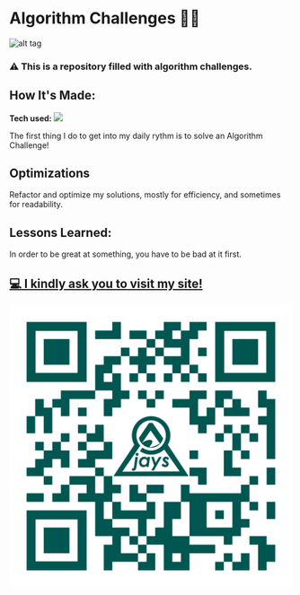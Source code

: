 # Algorithm Challenges  🚀🌛
![alt tag](./imgs/algopractice.gif)
###  ⚠ This is a repository filled with algorithm challenges.

## How It's Made:

**Tech used:** <img src="https://img.shields.io/static/v1?label=|&message=JAVASCRIPT&color=3c7f5d&style=plastic&logo=javascript"/>

The first thing I do to get into my daily rythm is to solve an Algorithm Challenge! 

## Optimizations

Refactor and optimize my solutions, mostly for efficiency, and sometimes for readability. 

## Lessons Learned:

In order to be great at something, you have to be bad at it first.

## <a target="_blank" href="https://jaycam.dev/" > 💻 I kindly ask you to visit my site!</a> 
<img src="./imgs/QRCode_JayCamDev.png" alt="drawing" width="auto"/>

